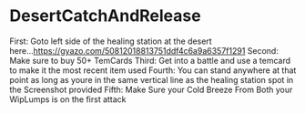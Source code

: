 # DesertCatchAndRelease

First: Goto left side of the healing station at the desert here...https://gyazo.com/50812018813751ddf4c6a9a6357f1291
Second: Make sure to buy 50+ TemCards
Third: Get into a battle and use a temcard to make it the most recent item used
Fourth: You can stand anywhere at that point as long as youre in the same vertical line as the healing station spot in the Screenshot provided
Fifth: Make Sure your Cold Breeze From Both your WipLumps is on the first attack
